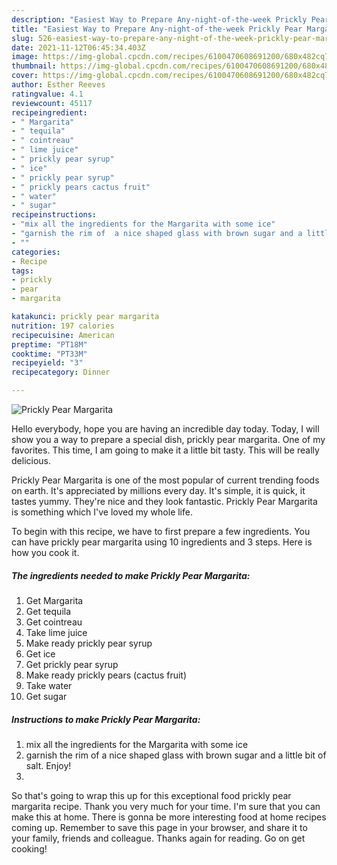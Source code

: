 ```yaml
---
description: "Easiest Way to Prepare Any-night-of-the-week Prickly Pear Margarita"
title: "Easiest Way to Prepare Any-night-of-the-week Prickly Pear Margarita"
slug: 526-easiest-way-to-prepare-any-night-of-the-week-prickly-pear-margarita
date: 2021-11-12T06:45:34.403Z
image: https://img-global.cpcdn.com/recipes/6100470608691200/680x482cq70/prickly-pear-margarita-recipe-main-photo.jpg
thumbnail: https://img-global.cpcdn.com/recipes/6100470608691200/680x482cq70/prickly-pear-margarita-recipe-main-photo.jpg
cover: https://img-global.cpcdn.com/recipes/6100470608691200/680x482cq70/prickly-pear-margarita-recipe-main-photo.jpg
author: Esther Reeves
ratingvalue: 4.1
reviewcount: 45117
recipeingredient:
- " Margarita"
- " tequila"
- " cointreau"
- " lime juice"
- " prickly pear syrup"
- " ice"
- " prickly pear syrup"
- " prickly pears cactus fruit"
- " water"
- " sugar"
recipeinstructions:
- "mix all the ingredients for the Margarita with some ice"
- "garnish the rim of  a nice shaped glass with brown sugar and a little bit of salt. Enjoy!"
- ""
categories:
- Recipe
tags:
- prickly
- pear
- margarita

katakunci: prickly pear margarita 
nutrition: 197 calories
recipecuisine: American
preptime: "PT18M"
cooktime: "PT33M"
recipeyield: "3"
recipecategory: Dinner

---
```



![Prickly Pear Margarita](https://img-global.cpcdn.com/recipes/6100470608691200/680x482cq70/prickly-pear-margarita-recipe-main-photo.jpg)

Hello everybody, hope you are having an incredible day today. Today, I will show you a way to prepare a special dish, prickly pear margarita. One of my favorites. This time, I am going to make it a little bit tasty. This will be really delicious.

Prickly Pear Margarita is one of the most popular of current trending foods on earth. It's appreciated by millions every day. It's simple, it is quick, it tastes yummy. They're nice and they look fantastic. Prickly Pear Margarita is something which I've loved my whole life.




To begin with this recipe, we have to first prepare a few ingredients. You can have prickly pear margarita using 10 ingredients and 3 steps. Here is how you cook it.

<!--inarticleads1-->

##### The ingredients needed to make Prickly Pear Margarita:

1. Get  Margarita
1. Get  tequila
1. Get  cointreau
1. Take  lime juice
1. Make ready  prickly pear syrup
1. Get  ice
1. Get  prickly pear syrup
1. Make ready  prickly pears (cactus fruit)
1. Take  water
1. Get  sugar




<!--inarticleads2-->

##### Instructions to make Prickly Pear Margarita:

1. mix all the ingredients for the Margarita with some ice
1. garnish the rim of  a nice shaped glass with brown sugar and a little bit of salt. Enjoy!
1. 




So that's going to wrap this up for this exceptional food prickly pear margarita recipe. Thank you very much for your time. I'm sure that you can make this at home. There is gonna be more interesting food at home recipes coming up. Remember to save this page in your browser, and share it to your family, friends and colleague. Thanks again for reading. Go on get cooking!
